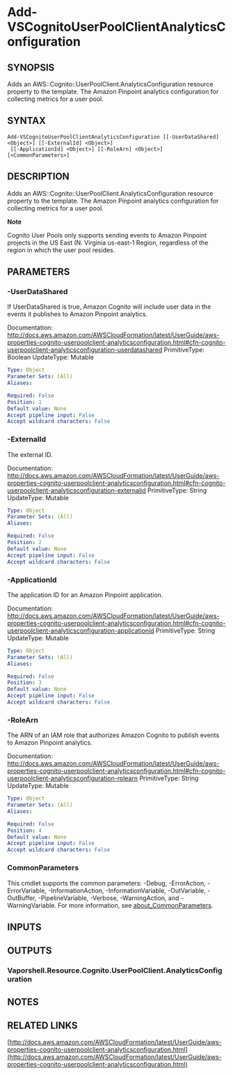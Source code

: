 # Add-VSCognitoUserPoolClientAnalyticsConfiguration

## SYNOPSIS
Adds an AWS::Cognito::UserPoolClient.AnalyticsConfiguration resource property to the template.
The Amazon Pinpoint analytics configuration for collecting metrics for a user pool.

## SYNTAX

```
Add-VSCognitoUserPoolClientAnalyticsConfiguration [[-UserDataShared] <Object>] [[-ExternalId] <Object>]
 [[-ApplicationId] <Object>] [[-RoleArn] <Object>] [<CommonParameters>]
```

## DESCRIPTION
Adds an AWS::Cognito::UserPoolClient.AnalyticsConfiguration resource property to the template.
The Amazon Pinpoint analytics configuration for collecting metrics for a user pool.

**Note**

Cognito User Pools only supports sending events to Amazon Pinpoint projects in the US East (N.
Virginia us-east-1 Region, regardless of the region in which the user pool resides.

## PARAMETERS

### -UserDataShared
If UserDataShared is true, Amazon Cognito will include user data in the events it publishes to Amazon Pinpoint analytics.

Documentation: http://docs.aws.amazon.com/AWSCloudFormation/latest/UserGuide/aws-properties-cognito-userpoolclient-analyticsconfiguration.html#cfn-cognito-userpoolclient-analyticsconfiguration-userdatashared
PrimitiveType: Boolean
UpdateType: Mutable

```yaml
Type: Object
Parameter Sets: (All)
Aliases:

Required: False
Position: 1
Default value: None
Accept pipeline input: False
Accept wildcard characters: False
```

### -ExternalId
The external ID.

Documentation: http://docs.aws.amazon.com/AWSCloudFormation/latest/UserGuide/aws-properties-cognito-userpoolclient-analyticsconfiguration.html#cfn-cognito-userpoolclient-analyticsconfiguration-externalid
PrimitiveType: String
UpdateType: Mutable

```yaml
Type: Object
Parameter Sets: (All)
Aliases:

Required: False
Position: 2
Default value: None
Accept pipeline input: False
Accept wildcard characters: False
```

### -ApplicationId
The application ID for an Amazon Pinpoint application.

Documentation: http://docs.aws.amazon.com/AWSCloudFormation/latest/UserGuide/aws-properties-cognito-userpoolclient-analyticsconfiguration.html#cfn-cognito-userpoolclient-analyticsconfiguration-applicationid
PrimitiveType: String
UpdateType: Mutable

```yaml
Type: Object
Parameter Sets: (All)
Aliases:

Required: False
Position: 3
Default value: None
Accept pipeline input: False
Accept wildcard characters: False
```

### -RoleArn
The ARN of an IAM role that authorizes Amazon Cognito to publish events to Amazon Pinpoint analytics.

Documentation: http://docs.aws.amazon.com/AWSCloudFormation/latest/UserGuide/aws-properties-cognito-userpoolclient-analyticsconfiguration.html#cfn-cognito-userpoolclient-analyticsconfiguration-rolearn
PrimitiveType: String
UpdateType: Mutable

```yaml
Type: Object
Parameter Sets: (All)
Aliases:

Required: False
Position: 4
Default value: None
Accept pipeline input: False
Accept wildcard characters: False
```

### CommonParameters
This cmdlet supports the common parameters: -Debug, -ErrorAction, -ErrorVariable, -InformationAction, -InformationVariable, -OutVariable, -OutBuffer, -PipelineVariable, -Verbose, -WarningAction, and -WarningVariable. For more information, see [about_CommonParameters](http://go.microsoft.com/fwlink/?LinkID=113216).

## INPUTS

## OUTPUTS

### Vaporshell.Resource.Cognito.UserPoolClient.AnalyticsConfiguration
## NOTES

## RELATED LINKS

[http://docs.aws.amazon.com/AWSCloudFormation/latest/UserGuide/aws-properties-cognito-userpoolclient-analyticsconfiguration.html](http://docs.aws.amazon.com/AWSCloudFormation/latest/UserGuide/aws-properties-cognito-userpoolclient-analyticsconfiguration.html)


